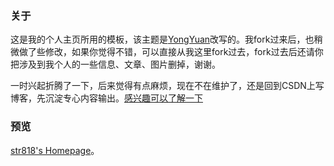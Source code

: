 ### 关于

这是我的个人主页所用的模板，该主题是[YongYuan](http://yongyuan.name/)改写的。我fork过来后，也稍微做了些修改，如果你觉得不错，可以直接从我这里fork过去，fork过去后还请你把涉及到我个人的一些信息、文章、图片删掉，谢谢。

一时兴起折腾了一下，后来觉得有点麻烦，现在不在维护了，还是回到CSDN上写博客，先沉淀专心内容输出。[感兴趣可以了解一下](https://blog.csdn.net/qq_27124771)

### 预览

[str818's Homepage](http://str818.github.io/)。






